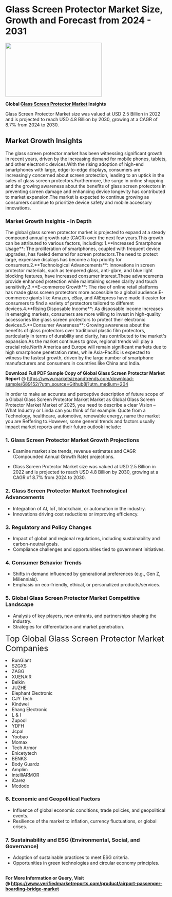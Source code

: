 <H1>Glass Screen Protector Market Size, Growth and Forecast from 2024 - 2031</H1><img class="aligncenter size-medium wp-image-584254" src="https://thirdeyenews.in/wp-content/uploads/2024/09/Global-Market-Research-300x168.jpeg" alt="" width="300" height="168" /><p><strong>Global&nbsp;<a href="https://www.marketsizeandtrends.com/download-sample/689152/?utm_source=Github8j?utm_medium=204">Glass Screen Protector Market</a> Insights</strong></p><p>Glass Screen Protector Market size was valued at USD 2.5 Billion in 2022 and is projected to reach USD 4.8 Billion by 2030, growing at a CAGR of 8.7% from 2024 to 2030.</p><p><h2>Market Growth Insights</h2> The glass screen protector market has been witnessing significant growth in recent years, driven by the increasing demand for mobile phones, tablets, and other electronic devices.With the rising adoption of high-end smartphones with large, edge-to-edge displays, consumers are increasingly concerned about screen protection, leading to an uptick in the sales of glass screen protectors.Furthermore, the surge in online shopping and the growing awareness about the benefits of glass screen protectors in preventing screen damage and enhancing device longevity has contributed to market expansion.The market is expected to continue growing as consumers continue to prioritize device safety and mobile accessory innovations.<h3>Market Growth Insights - In Depth</h3> The global glass screen protector market is projected to expand at a steady compound annual growth rate (CAGR) over the next few years.This growth can be attributed to various factors, including: 1.**Increased Smartphone Usage**: The proliferation of smartphones, coupled with frequent device upgrades, has fueled demand for screen protectors.The need to protect large, expensive displays has become a top priority for consumers.2.**Technological Advancements**: Innovations in screen protector materials, such as tempered glass, anti-glare, and blue light blocking features, have increased consumer interest.These advancements provide enhanced protection while maintaining screen clarity and touch sensitivity.3.**E-commerce Growth**: The rise of online retail platforms has made glass screen protectors more accessible to a global audience.E-commerce giants like Amazon, eBay, and AliExpress have made it easier for consumers to find a variety of protectors tailored to different devices.4.**Rising Disposable Income**: As disposable income increases in emerging markets, consumers are more willing to invest in high-quality accessories like glass screen protectors to protect their electronic devices.5.**Consumer Awareness**: Growing awareness about the benefits of glass protectors over traditional plastic film protectors, particularly in terms of durability and clarity, has contributed to the market's expansion.As the market continues to grow, regional trends will play a crucial role.North America and Europe will remain significant markets due to high smartphone penetration rates, while Asia-Pacific is expected to witness the fastest growth, driven by the large number of smartphone manufacturers and consumers in countries like China and India.<p><span class=""><strong>Download Full PDF Sample Copy of Global Glass Screen Protector Market Report</strong> @ <a href="https://www.marketsizeandtrends.com/download-sample/689152/?utm_source=Github8j?utm_medium=204" target="_blank">https://www.marketsizeandtrends.com/download-sample/689152/?utm_source=Github8j?utm_medium=204</a></span></p><p>In order to make an accurate and perceptive description of future scope of a Global&nbsp;Glass Screen Protector Market Market as Global&nbsp;Glass Screen Protector Market Market of 2025, you need to describe a clear Vision &ndash; What Industry or Linda can you think of for example: Quote from a Technology, healthcare, automotive, renewable energy, name the market you are Reffering to.However, some general trends and factors usually impact market reports and their future outlook include:</p><h3>1.&nbsp;<strong>Glass Screen Protector Market Growth Projections</strong></h3><ul><li>Examine market size trends, revenue estimates and CAGR (Compounded Annual Growth Rate) projections.</li><li><p>Glass Screen Protector Market size was valued at USD 2.5 Billion in 2022 and is projected to reach USD 4.8 Billion by 2030, growing at a CAGR of 8.7% from 2024 to 2030.</p></li></ul><h3>2.&nbsp;<strong>Glass Screen Protector Market Technological Advancements</strong></h3><ul><li>Integration of AI, IoT, blockchain, or automation in the industry.</li><li>Innovations driving cost reductions or improving efficiency.</li></ul><h3>3.&nbsp;<strong>Regulatory and Policy Changes</strong></h3><ul><li>Impact of global and regional regulations, including sustainability and carbon-neutral goals.</li><li>Compliance challenges and opportunities tied to government initiatives.</li></ul><h3>4.&nbsp;<strong>Consumer Behavior Trends</strong></h3><ul><li>Shifts in demand influenced by generational preferences (e.g., Gen Z, Millennials).</li><li>Emphasis on eco-friendly, ethical, or personalized products/services.</li></ul><h3>5.&nbsp;<strong>Global Glass Screen Protector Market Competitive Landscape</strong></h3><ul><li>Analysis of key players, new entrants, and partnerships shaping the industry.</li><li>Strategies for differentiation and market penetration.</li></ul><p data-pm-slice="1 1 []"><span style="color: inherit; font-family: inherit; font-size: 25px;">Top Global Glass Screen Protector Market Companies</span></p><div class="" data-test-id=""><p><li> RunGiant</li><li> SZGXS</li><li> ZAGG</li><li> XUENAIR</li><li> Belkin</li><li> JUZHE</li><li> Elephant Electronic</li><li> CJY Tech</li><li> Kindwei</li><li> Ehang Electronic</li><li> L & I</li><li> Zupool</li><li> YDFH</li><li> Jcpal</li><li> Yoobao</li><li> Momax</li><li> Tech Armor</li><li> Enicetytech</li><li> BENKS</li><li> Body Guardz</li><li> Amplim</li><li> intelliARMOR</li><li> iCarez</li><li> Mcdodo</li></p></div><h3>6.&nbsp;<strong>Economic and Geopolitical Factors</strong></h3><ul><li>Influence of global economic conditions, trade policies, and geopolitical events.</li><li>Resilience of the market to inflation, currency fluctuations, or global crises.</li></ul><h3>7.&nbsp;<strong>Sustainability and ESG (Environmental, Social, and Governance)</strong></h3><ul><li>Adoption of sustainable practices to meet ESG criteria.</li><li>Opportunities in green technologies and circular economy principles.</li></ul><h2><strong style="font-size: 14px;">For More Information or Query, Visit @&nbsp;</strong><a style="background-color: #ffffff; font-size: 14px;" href="https://www.marketsizeandtrends.com/report/glass-screen-protector-market/" target="_blank">https://www.verifiedmarketreports.com/product/airport-passenger-boarding-bridge-market</a></h2>